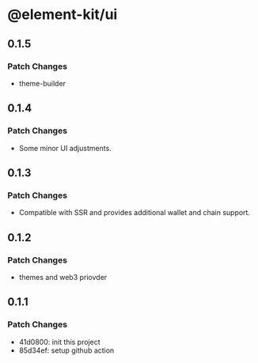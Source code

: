 # @element-kit/ui

## 0.1.5

### Patch Changes

- theme-builder

## 0.1.4

### Patch Changes

- Some minor UI adjustments.

## 0.1.3

### Patch Changes

- Compatible with SSR and provides additional wallet and chain support.

## 0.1.2

### Patch Changes

- themes and web3 priovder

## 0.1.1

### Patch Changes

- 41d0800: init this project
- 85d34ef: setup github action
